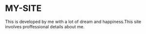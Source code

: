 # MY-SITE
This is developed by me with a lot of dream and happiness.This site involves proffessional details about me.
